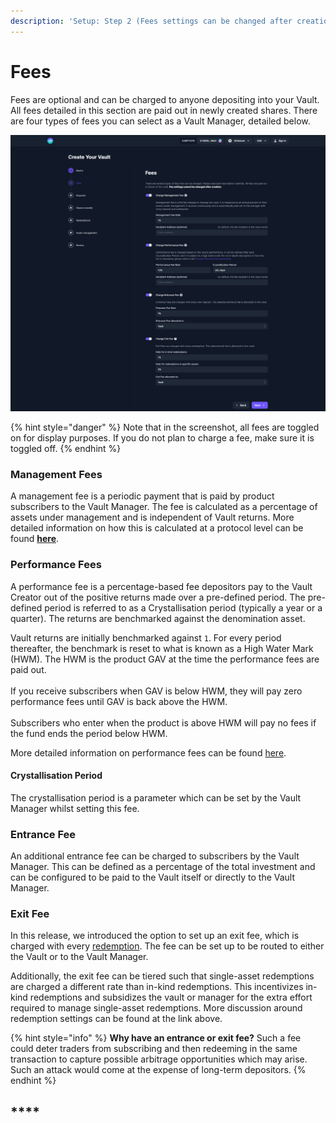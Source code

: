 ```yaml
---
description: 'Setup: Step 2 (Fees settings can be changed after creation)'
---
```


# Fees

Fees are optional and can be charged to anyone depositing into your Vault. All fees detailed in this section are paid out in newly created shares. There are four types of fees you can select as a Vault Manager, detailed below.&#x20;

![](<../../.gitbook/assets/fees (1).png>)

{% hint style="danger" %}
Note that in the screenshot, all fees are toggled on for display purposes. If you do not plan to charge a fee, make sure it is toggled off.
{% endhint %}

### Management Fees

A management fee is a periodic payment that is paid by product subscribers to the Vault Manager. The fee is calculated as a percentage of assets under management and is independent of Vault returns. More detailed information on how this is calculated at a protocol level can be found [**here**](https://specs-v3.enzyme.finance/fee-formulas/management-fee).

### Performance Fees

A performance fee is a percentage-based fee depositors pay to the Vault Creator out of the positive returns made over a pre-defined period. The pre-defined period is referred to as a Crystallisation period (typically a year or a quarter). The returns are benchmarked against the denomination asset.&#x20;

Vault returns are initially benchmarked against `1`. For every period thereafter, the benchmark is reset to what is known as a High Water Mark (HWM). The HWM is the product GAV at the time the performance fees are paid out.\
&#x20;\
If you receive subscribers when GAV is below HWM, they will pay zero performance fees until GAV is back above the HWM. \
\
Subscribers who enter when the product is above HWM  will pay no fees if the fund ends the period below HWM.

More detailed information on performance fees can be found [here](https://app.gitbook.com/@avantgarde-finance/s/enzyme-protocol-v2-general-spec/fee-formulas/performance-fee).

#### Crystallisation Period

The crystallisation period is a parameter which can be set by the Vault Manager whilst setting this fee.&#x20;

### Entrance Fee

An additional entrance fee can be charged to subscribers by the Vault Manager. This can be defined as a percentage of the total investment and can be configured to be paid to the Vault itself or directly to the Vault Manager.

### Exit Fee

In this release, we introduced the option to set up an exit fee, which is charged with every [redemption](redemptions.md). The fee can be set up to be routed to either the Vault or to the Vault Manager.

Additionally, the exit fee can be tiered such that single-asset redemptions are charged a different rate than in-kind redemptions. This incentivizes in-kind redemptions and subsidizes the vault or manager for the extra effort required to manage single-asset redemptions. More discussion around redemption settings can be found at the link above.

{% hint style="info" %}
**Why have an entrance or exit fee?** Such a fee could deter traders from subscribing and then redeeming in the same transaction to capture possible arbitrage opportunities which may arise. Such an attack would come at the expense of long-term depositors.&#x20;
{% endhint %}

## ****
